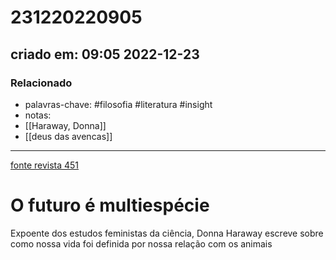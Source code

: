 # 231220220905
## criado em: 09:05 2022-12-23

### Relacionado
- palavras-chave: #filosofia #literatura #insight 
- notas: 
- [[Haraway, Donna]]
- [[deus das avencas]]

---
[fonte revista 451](https://www.quatrocincoum.com.br/br/resenhas/os-melhores-livros-de-2022/o-futuro-e-multiespecie)

# O futuro é multiespécie

Expoente dos estudos feministas da ciência, Donna Haraway escreve sobre como nossa vida foi definida por nossa relação com os animais